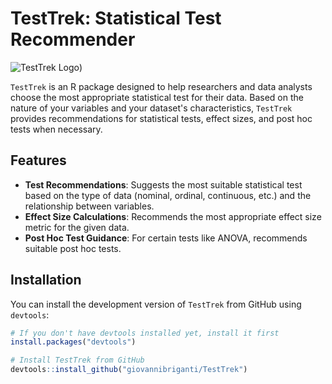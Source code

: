 # TestTrek: Statistical Test Recommender

![TestTrek Logo](images/logo.png)) 

`TestTrek` is an R package designed to help researchers and data analysts choose the most appropriate statistical test for their data. Based on the nature of your variables and your dataset's characteristics, `TestTrek` provides recommendations for statistical tests, effect sizes, and post hoc tests when necessary.

## Features

- **Test Recommendations**: Suggests the most suitable statistical test based on the type of data (nominal, ordinal, continuous, etc.) and the relationship between variables.
- **Effect Size Calculations**: Recommends the most appropriate effect size metric for the given data.
- **Post Hoc Test Guidance**: For certain tests like ANOVA, recommends suitable post hoc tests.

## Installation

You can install the development version of `TestTrek` from GitHub using `devtools`:

```R
# If you don't have devtools installed yet, install it first
install.packages("devtools")

# Install TestTrek from GitHub
devtools::install_github("giovannibriganti/TestTrek")
